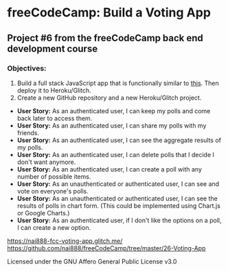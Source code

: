 # freeCodeCamp: Build a Voting App

## Project #6 from the freeCodeCamp back end development course

### Objectives:

1. Build a full stack JavaScript app that is functionally similar to [this](https://fcc-voting-arthow4n.herokuapp.com/). Then deploy it to Heroku/Glitch.
2. Create a new GitHub repository and a new Heroku/Glitch project.

- **User Story:** As an authenticated user, I can keep my polls and come back later to access them.
- **User Story:** As an authenticated user, I can share my polls with my friends.
- **User Story:** As an authenticated user, I can see the aggregate results of my polls.
- **User Story:** As an authenticated user, I can delete polls that I decide I don't want anymore.
- **User Story:** As an authenticated user, I can create a poll with any number of possible items.
- **User Story:** As an unauthenticated or authenticated user, I can see and vote on everyone's polls.
- **User Story:** As an unauthenticated or authenticated user, I can see the results of polls in chart form. (This could be implemented using Chart.js or Google Charts.)
- **User Story:** As an authenticated user, if I don't like the options on a poll, I can create a new option.

<https://nai888-fcc-voting-app.glitch.me/>
<https://github.com/nai888/freeCodeCamp/tree/master/26-Voting-App>

Licensed under the GNU Affero General Public License v3.0

